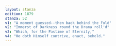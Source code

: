 ```yaml
---
layout: stanza
edition: 1879
stanza: 52
v1: "A moment guessed--then back behind the Fold"
v2: "Immerst of Darkness round the Drama roll'd"
v3: "Which, for the Pastime of Eternity,"
v4: "He doth Himself contrive, enact, behold."
---
```

